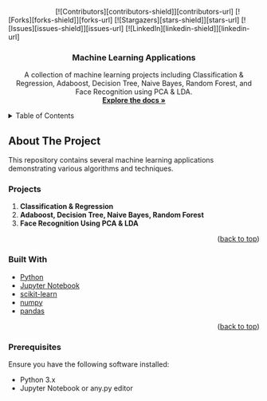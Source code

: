 <a name="readme-top"></a>

<!-- PROJECT SHIELDS -->
&nbsp; &nbsp; &nbsp; &nbsp; &nbsp; &nbsp; &nbsp; &nbsp; &nbsp; &nbsp; &nbsp; &nbsp;
[![Contributors][contributors-shield]][contributors-url]
[![Forks][forks-shield]][forks-url]
[![Stargazers][stars-shield]][stars-url]
[![Issues][issues-shield]][issues-url]
[![LinkedIn][linkedin-shield]][linkedin-url]

<!-- PROJECT LOGO -->
<div align="center">
  <h3 align="center">Machine Learning Applications</h3>

  <p align="center">
    A collection of machine learning projects including Classification & Regression, Adaboost, Decision Tree, Naive Bayes, Random Forest, and Face Recognition using PCA & LDA.
    <br />
    <a href="https://github.com/Arsany-Osama/Machine-Learning-Applications"><strong>Explore the docs »</strong></a>
  </p>
</div>

<!-- TABLE OF CONTENTS -->
<details>
  <summary>Table of Contents</summary>
  <ol>
    <li>
      <a href="#about-the-project">About The Project</a>
      <ul>
        <li><a href="#projects">Projects</a></li>
        <li><a href="#built-with">Built With</a></li>
      </ul>
    </li>
    <li>
      <a href="#getting-started">Getting Started</a>
      <ul>
        <li><a href="#prerequisites">Prerequisites</a></li>
      </ul>
    </li>
  </ol>
</details>

<!-- ABOUT THE PROJECT -->
## About The Project

This repository contains several machine learning applications demonstrating various algorithms and techniques.

### Projects
1. **Classification & Regression**
2. **Adaboost, Decision Tree, Naive Bayes, Random Forest**
3. **Face Recognition Using PCA & LDA**

<p align="right">(<a href="#readme-top">back to top</a>)</p>

### Built With

* [Python](https://www.python.org/)
* [Jupyter Notebook](https://jupyter.org/)
* [scikit-learn](https://scikit-learn.org/)
* [numpy](https://numpy.org/)
* [pandas](https://pandas.pydata.org/)

<p align="right">(<a href="#readme-top">back to top</a>)</p>

### Prerequisites

Ensure you have the following software installed:
* Python 3.x
* Jupyter Notebook or any.py editor
